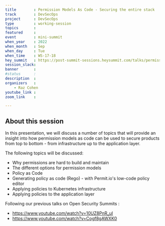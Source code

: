 ```yaml
---
title        : Permission Models As Code - Securing the entire stack
track        : DevSecOps
project      : DevSecOps
type         : working-session
topics       : 
featured     :
event        : mini-summit
when_year    : 2022
when_month   : Sep
when_day     : Tue
when_time    : WS-17-18
hey_summit   : https://post-summit-sessions.heysummit.com/talks/permission-models-as-code-securing-the-entire-stack/
session_slack:
banner       : 
#status      :
description  :
organizers   :
    - Raz Cohen   
youtube_link : 
zoom_link    : 

---
```


## About this session
In this presentation, we will discuss a number of topics that will provide an insight into how permission models as code can be used to secure products from top to bottom - from infrastructure up to the application layer.

The following topics will be discussed:
- Why permissions are hard to build and maintain
- The different options for permission models
- Policy as Code
- Generating policy as code (Rego) - with Permit.io's low-code policy editor
- Applying policies to Kubernetes infrastructure
- Applying policies to the application layer

Following our previous talks on Open Security Summits :
- https://www.youtube.com/watch?v=10UZ8PnR_uI
- https://www.youtube.com/watch?v=Cogf8gAWXK0
